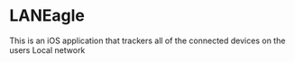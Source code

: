 # LANEagle
This is an iOS application that trackers all of the connected devices on the users Local network
